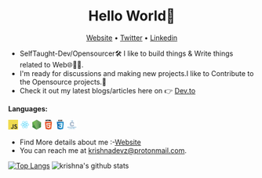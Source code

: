 <h1 align="center">Hello World👋</h1>
<p align="center">
  <a href="https://krishnadevz.github.io/">Website</a> •
  <a href="https://twitter.com/krishnadevz">Twitter</a> •
  <a href="https://www.linkedin.com/in/krishnakakade/">Linkedin</a>
</p>

* SelfTaught-Dev/Opensourcer🛠 I like to build things & Write things related to Web🌐🐱‍👤. 
* I'm ready for discussions and making new projects.I like to Contribute to the Opensource projects.🌠 
* Check it out my latest blogs/articles here on 👉 [Dev.to](dev.to/krishnakakade)

**Languages:**  

<code><img height="20" src="https://raw.githubusercontent.com/github/explore/80688e429a7d4ef2fca1e82350fe8e3517d3494d/topics/javascript/javascript.png"></code>
<code><img height="20" src="https://raw.githubusercontent.com/github/explore/80688e429a7d4ef2fca1e82350fe8e3517d3494d/topics/react/react.png"></code>
<code><img height="20" src="https://raw.githubusercontent.com/github/explore/80688e429a7d4ef2fca1e82350fe8e3517d3494d/topics/nodejs/nodejs.png"></code>
<code><img height="20" src="https://raw.githubusercontent.com/github/explore/80688e429a7d4ef2fca1e82350fe8e3517d3494d/topics/html/html.png"></code>
<code><img height="20" src="https://raw.githubusercontent.com/github/explore/80688e429a7d4ef2fca1e82350fe8e3517d3494d/topics/css/css.png"></code>
<code><img height="20" src="https://raw.githubusercontent.com/github/explore/80688e429a7d4ef2fca1e82350fe8e3517d3494d/topics/c/c.png"></code>



  
* Find More details about me :-[Website](https://krishnadevz.github.io)
* You can reach me at [krishnadevz@protonmail.com](mailto:krishnadevz@protonmail.com).
 
[![Top Langs](https://github-readme-stats.vercel.app/api/top-langs/?username=krishnadevz&layout=compact&theme=dracula)](https://github.com/anuraghazra/github-readme-stats)
![krishna's github stats](https://github-readme-stats.vercel.app/api?username=krishnadevz&show_icons=true&theme=dracula)
<!--[![HitCount](http://hits.dwyl.com/krishnadevz/krishnadevz.svg)](http://hits.dwyl.com/krishnadevz/krishnadevz)-->


<!--[![trophy](https://github-profile-trophy.vercel.app/?username=krishnadevz&theme=onedark)](https://github.com/krishnadevz/github-profile-trophy)<h1 align="center">Trophies</h1>-->
